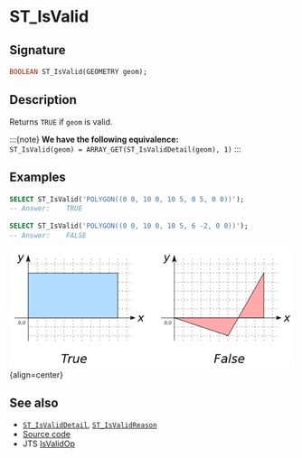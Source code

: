 # ST_IsValid

## Signature

```sql
BOOLEAN ST_IsValid(GEOMETRY geom);
```

## Description

Returns `TRUE` if `geom` is valid.

:::{note}
**We have the following equivalence:**\
`ST_IsValid(geom) = ARRAY_GET(ST_IsValidDetail(geom), 1)`
:::

## Examples

```sql
SELECT ST_IsValid('POLYGON((0 0, 10 0, 10 5, 0 5, 0 0))');
-- Answer:    TRUE
```

```sql
SELECT ST_IsValid('POLYGON((0 0, 10 0, 10 5, 6 -2, 0 0))');
-- Answer:    FALSE
```

![](./ST_IsValid.png){align=center}

## See also

* [`ST_IsValidDetail`](../ST_IsValidDetail),
  [`ST_IsValidReason`](../ST_IsValidReason)
* <a href="https://github.com/orbisgis/h2gis/blob/master/h2gis-functions/src/main/java/org/h2gis/functions/spatial/properties/ST_IsValid.java" target="_blank">Source code</a>
* JTS [IsValidOp][jts]

[jts]: http://tsusiatsoftware.net/jts/javadoc/com/vividsolutions/jts/operation/valid/IsValidOp.html
